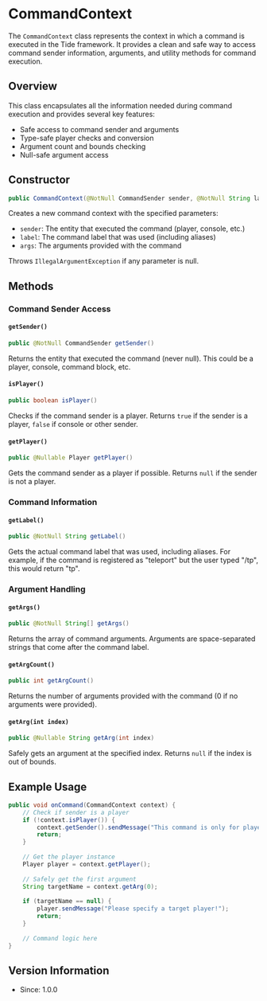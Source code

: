 # CommandContext

The `CommandContext` class represents the context in which a command is executed in the Tide framework. It provides a clean and safe way to access command sender information, arguments, and utility methods for command execution.

## Overview

This class encapsulates all the information needed during command execution and provides several key features:
- Safe access to command sender and arguments
- Type-safe player checks and conversion
- Argument count and bounds checking
- Null-safe argument access

## Constructor

```java
public CommandContext(@NotNull CommandSender sender, @NotNull String label, @NotNull String[] args)
```

Creates a new command context with the specified parameters:
- `sender`: The entity that executed the command (player, console, etc.)
- `label`: The command label that was used (including aliases)
- `args`: The arguments provided with the command

Throws `IllegalArgumentException` if any parameter is null.

## Methods

### Command Sender Access

#### `getSender()`
```java
public @NotNull CommandSender getSender()
```
Returns the entity that executed the command (never null). This could be a player, console, command block, etc.

#### `isPlayer()`
```java
public boolean isPlayer()
```
Checks if the command sender is a player. Returns `true` if the sender is a player, `false` if console or other sender.

#### `getPlayer()`
```java
public @Nullable Player getPlayer()
```
Gets the command sender as a player if possible. Returns `null` if the sender is not a player.

### Command Information

#### `getLabel()`
```java
public @NotNull String getLabel()
```
Gets the actual command label that was used, including aliases. For example, if the command is registered as "teleport" but the user typed "/tp", this would return "tp".

### Argument Handling

#### `getArgs()`
```java
public @NotNull String[] getArgs()
```
Returns the array of command arguments. Arguments are space-separated strings that come after the command label.

#### `getArgCount()`
```java
public int getArgCount()
```
Returns the number of arguments provided with the command (0 if no arguments were provided).

#### `getArg(int index)`
```java
public @Nullable String getArg(int index)
```
Safely gets an argument at the specified index. Returns `null` if the index is out of bounds.

## Example Usage

```java
public void onCommand(CommandContext context) {
    // Check if sender is a player
    if (!context.isPlayer()) {
        context.getSender().sendMessage("This command is only for players!");
        return;
    }
    
    // Get the player instance
    Player player = context.getPlayer();
    
    // Safely get the first argument
    String targetName = context.getArg(0);
    
    if (targetName == null) {
        player.sendMessage("Please specify a target player!");
        return;
    }
    
    // Command logic here
}
```

## Version Information

- Since: 1.0.0
